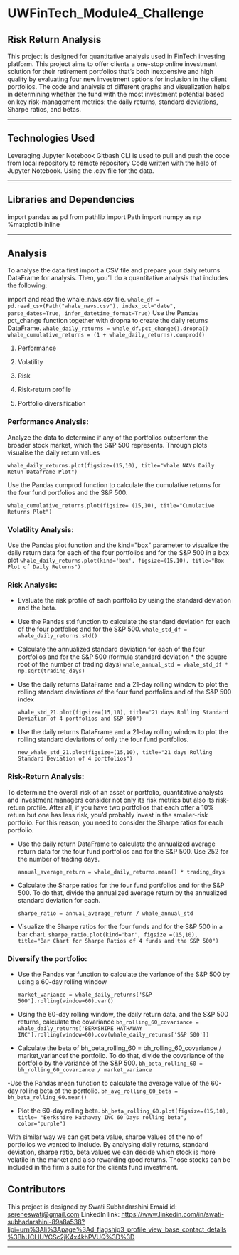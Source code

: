 # UWFinTech_Module4_Challenge
## Risk Return Analysis

This project is designed for quantitative analysis used in FinTech investing platform. This project aims to offer clients a one-stop online investment solution for their retirement portfolios that’s both inexpensive and high quality by evaluating four new investment options for inclusion in the client portfolios. The code and analysis of different graphs and visualization helps in determining whether the fund with the most investment potential based on key risk-management metrics: the daily returns, standard deviations, Sharpe ratios, and betas.


---

## Technologies Used

Leveraging Jupyter Notebook
Gitbash CLI is used to pull and push the code from local repository to remote repository
Code written with the help of Jupyter Notebook.
Using the .csv file for the data.

---

## Libraries and Dependencies

import pandas as pd
from pathlib import Path
import numpy as np
%matplotlib inline

---
## Analysis 

To analyse the data first import a CSV file and prepare your daily returns DataFrame for analysis. Then, you’ll do a quantitative analysis that includes the following:

import and read the whale_navs.csv file.
 `whale_df = pd.read_csv(Path("whale_navs.csv"), index_col="date", parse_dates=True, infer_datetime_format=True)`
Use the Pandas pct_change function together with dropna to create the daily returns DataFrame.
  `whale_daily_returns = whale_df.pct_change().dropna()`
  `whale_cumulative_returns = (1 + whale_daily_returns).cumprod()`

1. Performance

2. Volatility

3. Risk

4. Risk-return profile

5. Portfolio diversification

### Performance Analysis:

Analyze the data to determine if any of the portfolios outperform the broader stock market, which the S&P 500 represents.
Through plots visualise the daily return values

`whale_daily_returns.plot(figsize=(15,10), title="Whale NAVs Daily Retun Dataframe Plot")`

Use the Pandas cumprod function to calculate the cumulative returns for the four fund portfolios and the S&P 500.

`whale_cumulative_returns.plot(figsize= (15,10), title="Cumulative Returns Plot")`

### Volatility Analysis:

Use the Pandas plot function and the kind="box" parameter to visualize the daily return data for each of the four portfolios and for the S&P 500 in a box plot
`whale_daily_returns.plot(kind='box', figsize=(15,10), title="Box Plot of Daily Returns")`

### Risk Analysis:

- Evaluate the risk profile of each portfolio by using the standard deviation and the beta. 
- Use the Pandas std function to calculate the standard deviation for each of the four portfolios and for the S&P 500. 
    `whale_std_df = whale_daily_returns.std()`
    
- Calculate the annualized standard deviation for each of the four portfolios and for the S&P 500 (formula standard deviation * the square root of     the number of trading days)
    `whale_annual_std = whale_std_df * np.sqrt(trading_days)`
    
- Use the daily returns DataFrame and a 21-day rolling window to plot the rolling standard deviations of the four fund portfolios and of the S&P 500   index

  `whale_std_21.plot(figsize=(15,10), title="21 days Rolling Standard Deviation of 4 portfolios and S&P 500")`
  
- Use the daily returns DataFrame and a 21-day rolling window to plot the rolling standard deviations of only the four fund portfolios. 

  `new_whale_std_21.plot(figsize=(15,10), title="21 days Rolling Standard Deviation of 4 portfolios")`
  
### Risk-Return Analysis:

To determine the overall risk of an asset or portfolio, quantitative analysts and investment managers consider not only its risk metrics but also its risk-return profile. After all, if you have two portfolios that each offer a 10% return but one has less risk, you’d probably invest in the smaller-risk portfolio. For this reason, you need to consider the Sharpe ratios for each portfolio. 

- Use the daily return DataFrame to calculate the annualized average return data for the four fund portfolios and for the S&P 500. Use 252 for the number of trading days. 

    `annual_average_return = whale_daily_returns.mean() * trading_days`
    
- Calculate the Sharpe ratios for the four fund portfolios and for the S&P 500. To do that, divide the annualized average return by the annualized standard deviation for each.

    `sharpe_ratio = annual_average_return / whale_annual_std`
    
- Visualize the Sharpe ratios for the four funds and for the S&P 500 in a bar chart. 
    `sharpe_ratio.plot(kind='bar', figsize =(15,10), title="Bar Chart for Sharpe Ratios of 4 funds and the S&P 500") `
    
### Diversify the portfolio:
- Use the Pandas var function to calculate the variance of the S&P 500 by using a 60-day rolling window
    
    `market_variance = whale_daily_returns['S&P 500'].rolling(window=60).var()`
    
- Using the 60-day rolling window, the daily return data, and the S&P 500 returns, calculate the covariance
    `bh_rolling_60_covariance = whale_daily_returns['BERKSHIRE HATHAWAY INC'].rolling(window=60).cov(whale_daily_returns['S&P 500'])`

- Calculate the beta of bh_beta_rolling_60 = bh_rolling_60_covariance / market_variancef the portfolio. To do that, divide the covariance of the portfolio by the variance of the S&P 500.
    `bh_beta_rolling_60 = bh_rolling_60_covariance / market_variance`

-Use the Pandas mean function to calculate the average value of the 60-day rolling beta of the portfolio.
    `bh_avg_rolling_60_beta = bh_beta_rolling_60.mean()`
    
- Plot the 60-day rolling beta.
   `bh_beta_rolling_60.plot(figsize=(15,10), title= "Berkshire Hathaway INC 60 Days rolling beta", color="purple")`
   
With similar way we can get beta value, sharpe values of the no of portfolios we wanted to include.
By analysing daily returns, standard deviation, sharpe ratio, beta values we can decide which stock is more volatile in the market and also rewarding good returns. Those stocks can be included in the firm's suite for the clients fund investment. 
    
## Contributors

This project is designed by Swati Subhadarshini 
Emaid id: sereneswati@gmail.com
LinkedIn link: https://www.linkedin.com/in/swati-subhadarshini-89a8a538?lipi=urn%3Ali%3Apage%3Ad_flagship3_profile_view_base_contact_details%3BhUCLlUYCSc2jK4x4khPVUQ%3D%3D

---